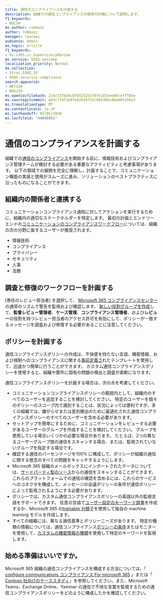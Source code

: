 ```yaml
---
title: 通信のコンプライアンスを計画する
description: 組織での通信コンプライアンスの使用の計画について説明します。
f1.keywords:
- NOCSH
ms.author: robmazz
author: robmazz
manager: laurawi
audience: Admin
ms.topic: article
f1_keywords:
- ms.o365.cc.SupervisoryReview
ms.service: O365-seccomp
localization_priority: Normal
ms.collection:
- Strat_O365_IP
- M365-security-compliance
search.appverid:
- MET150
- MOE150
ms.openlocfilehash: 214c5376d4c074525253707e181eee69cefff85e
ms.sourcegitcommit: eb3c7f473e8fe62624f52c9bb38dcd6a96fa58a3
ms.translationtype: MT
ms.contentlocale: ja-JP
ms.lasthandoff: 05/05/2020
ms.locfileid: "44045852"
---
```

# <a name="plan-for-communication-compliance"></a>通信のコンプライアンスを計画する

組織での[通信のコンプライアンス](communication-compliance.md)を開始する前に、情報技術およびコンプライアンス管理チームが検討する必要がある重要なアクティビティと考慮事項があります。 以下の領域での展開を完全に理解し、計画することで、コミュニケーション機能の実装と使用がスムーズに進み、ソリューションのベストプラクティスに沿ったものになることができます。

## <a name="work-with-stakeholders-in-your-organization"></a>組織内の関係者と連携する

コミュニケーションコンプライアンス通知に対してアクションを実行するために、組織内の適切なステークホルダーを特定します。 最初の計画とエンドツーエンドの[コミュニケーションのコンプライアンスワークフロー](communication-compliance.md#workflow)については、組織の次の分野に属するユーザーが推奨されます。

- 情報技術
- コンプライアンス
- プライバシー
- セキュリティ
- 人事
- 法務

## <a name="plan-for-the-investigation-and-remediation-workflow"></a>調査と修復のワークフローを計画する

[専任のレビュー担当者] を選択して、 [Microsoft 365 コンプライアンスセンター](https://compliance.microsoft.com/)の通常のリズムで警告を監視および確認します。 [新しい役割グループを作成](communication-compliance-configure.md#step-1-required-enable-permissions-for-communication-compliance)して、**監督レビュー管理者**、**ケース管理**、**コンプライアンス管理者**、および**レビュー**の役割を持つレビュー担当者のアクセス許可を有効にして、ポリシーが一致するメッセージを調査および修復する必要があることに注意してください。

## <a name="plan-for-policies"></a>ポリシーを計画する

通信コンプライアンスポリシーの作成は、不快感を持たない言語、機密情報、および規制へのコンプライアンスに関する[事前定義さ](communication-compliance-feature-reference.md#policy-templates)れたテンプレートを使用して、迅速かつ簡単に行うことができます。 カスタム通信コンプライアンスポリシーを使用すると、組織や要件に固有の問題の検出と調査が柔軟になります。

通信コンプライアンスポリシーを計画する場合は、次の点を考慮してください。

- コミュニケーションコンプライアンスポリシーの範囲内として、組織内のすべてのユーザーを追加することを検討してください。 特定のユーザーを個々のポリシーのスコープ内で識別することは、状況によっては便利ですが、多くの組織では、嫌がらせまたは差別検出のために最適化された通信コンプライアンスポリシーのすべてのユーザーを含める必要があります。
- セットアップを簡単にするために、コミュニケーションをレビューする必要があるユーザーのグループを作成することを検討してください。 グループを使用している場合いくつかの必要な場合があります。 たとえば、2つの異なるユーザーグループ間の通信をスキャンする場合、または、監視されていないグループを指定する場合です。
- 確認する通信のパーセンテージを100% に構成して、ポリシーが組織の通信に関する懸念のすべての問題をキャッチするようにします。
- Microsoft 365 組織のメールボックスにインポートされたデータについては、[サードパーティ製のソース](communication-compliance-feature-reference.md#supported-communication-types)からの通信をスキャンすることができます。 これらのプラットフォームでの通信の確認を含めるには、これらのサービスへのコネクタを構成して、メッセージの会議ポリシーの条件が通信ポリシーによって監視されるようにする必要があります。
- ポリシーでは、カスタム通信コンプライアンスポリシーの英語以外の監視言語をサポートできます。 任意の言語で[ユーザー設定のキーワード辞書](communication-compliance-feature-reference.md#custom-keyword-dictionaries)を作成するか、Microsoft 365 の[trainable 分類子](classifier-getting-started-with.md)を使用して独自の machine learning モデルを作成します。
- すべての組織には、異なる通信基準とポリシーニーズがあります。 特定の種類の情報については、通信コンプライアンス[ポリシーの条件](communication-compliance-feature-reference.md#conditional-settings)またはモニターを使用して、[カスタムの機密情報の種類](create-a-custom-sensitive-information-type.md)を使用して特定のキーワードを監視します。

## <a name="ready-to-get-started"></a>始める準備はいいですか。

Microsoft 365 組織の通信コンプライアンスを構成する方法については、「 [configure communications コンプライアンス For microsoft 365](communication-compliance-configure.md) 」または「 [Contoso 社向けのケーススタディ](communication-compliance-case-study.md)」を参照してください。また、Microsoft Teams、Exchange Online、Yammer の通信で不快な言葉を監視するための通信コンプライアンスポリシーをどのように構成したかを確認してください。
